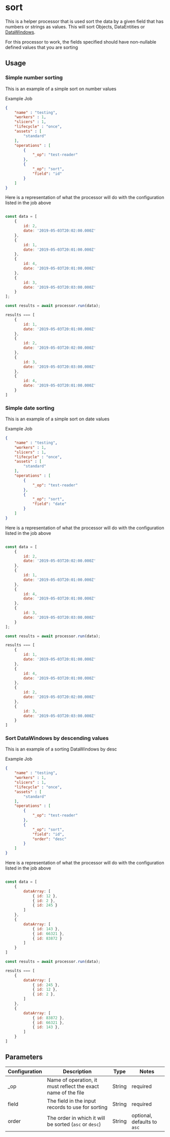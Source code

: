 # sort

This is a helper processor that is used sort the data by a given field that has numbers or strings as values. This will sort Objects, DataEntities or [DataWindows](../entity/data-window.md).

For this processor to work, the fields specified should have non-nullable defined values that you are sorting

## Usage

### Simple number sorting
This is an example of a simple sort on number values

Example Job
```json
{
    "name" : "testing",
    "workers" : 1,
    "slicers" : 1,
    "lifecycle" : "once",
    "assets" : [
        "standard"
    ],
    "operations" : [
        {
            "_op": "test-reader"
        },
        {
            "_op": "sort",
            "field": "id"
        }
    ]
}

```

Here is a representation of what the processor will do with the configuration listed in the job above

```javascript

const data = [
    {
        id: 2,
        date: '2019-05-03T20:02:00.000Z'
    },
    {
        id: 1,
        date: '2019-05-03T20:01:00.000Z'
    },
    {
        id: 4,
        date: '2019-05-03T20:01:00.000Z'
    },
    {
        id: 3,
        date: '2019-05-03T20:03:00.000Z'
    }
];

const results = await processor.run(data);

results === [
    {
        id: 1,
        date: '2019-05-03T20:01:00.000Z'
    },
    {
        id: 2,
        date: '2019-05-03T20:02:00.000Z'
    },
    {
        id: 3,
        date: '2019-05-03T20:03:00.000Z'
    },
    {
        id: 4,
        date: '2019-05-03T20:01:00.000Z'
    }
]
```

### Simple date sorting
This is an example of a simple sort on date values

Example Job
```json
{
    "name" : "testing",
    "workers" : 1,
    "slicers" : 1,
    "lifecycle" : "once",
    "assets" : [
        "standard"
    ],
    "operations" : [
        {
            "_op": "test-reader"
        },
        {
            "_op": "sort",
            "field": "date"
        }
    ]
}

```

Here is a representation of what the processor will do with the configuration listed in the job above

```javascript

const data = [
    {
        id: 2,
        date: '2019-05-03T20:02:00.000Z'
    },
    {
        id: 1,
        date: '2019-05-03T20:01:00.000Z'
    },
    {
        id: 4,
        date: '2019-05-03T20:01:00.000Z'
    },
    {
        id: 3,
        date: '2019-05-03T20:03:00.000Z'
    }
];

const results = await processor.run(data);

results === [
    {
        id: 1,
        date: '2019-05-03T20:01:00.000Z'
    },
    {
        id: 4,
        date: '2019-05-03T20:01:00.000Z'
    },
    {
        id: 2,
        date: '2019-05-03T20:02:00.000Z'
    },
    {
        id: 3,
        date: '2019-05-03T20:03:00.000Z'
    }
]
```

### Sort DataWindows by descending values
This is an example of a sorting DataWindows by desc

Example Job
```json
{
    "name" : "testing",
    "workers" : 1,
    "slicers" : 1,
    "lifecycle" : "once",
    "assets" : [
        "standard"
    ],
    "operations" : [
        {
            "_op": "test-reader"
        },
        {
            "_op": "sort",
            "field": "id",
            "order": "desc"
        }
    ]
}
```

Here is a representation of what the processor will do with the configuration listed in the job above

```javascript

const data = [
    {
        dataArray: [
            { id: 12 },
            { id: 2 },
            { id: 245 }
        ]
    },
    {
        dataArray: [
            { id: 143 },
            { id: 66321 },
            { id: 83872 }
        ]
    }
]

const results = await processor.run(data);

results === [
    {
        dataArray: [
            { id: 245 },
            { id: 12 },
            { id: 2 },
        ]
    },
    {
        dataArray: [
            { id: 83872 },
            { id: 66321 },
            { id: 143 },
        ]
    }
]
```

## Parameters

| Configuration | Description | Type |  Notes |
| --------- | -------- | ------ | ------ |
| _op | Name of operation, it must reflect the exact name of the file | String | required |
| field | The field in the input records to use for sorting | String | required |
| order | The order in which it will be sorted (`asc` or `desc`) | String | optional, defaults to `asc` |
